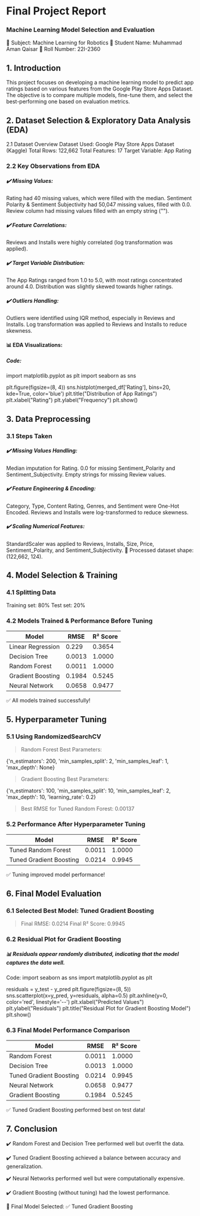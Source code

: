# Final Project Report
### Machine Learning Model Selection and Evaluation
📌 Subject: Machine Learning for Robotics
📌 Student Name: Muhammad Aman Qaisar
📌 Roll Number: 22I-2360

## 1. Introduction
This project focuses on developing a machine learning model to predict app ratings based on various features from the Google Play Store Apps Dataset. The objective is to compare multiple models, fine-tune them, and select the best-performing one based on evaluation metrics.

## 2. Dataset Selection & Exploratory Data Analysis (EDA)
2.1 Dataset Overview
Dataset Used: Google Play Store Apps Dataset (Kaggle)
Total Rows: 122,662
Total Features: 17
Target Variable: App Rating
### 2.2 Key Observations from EDA
##### ✔️ Missing Values:

Rating had 40 missing values, which were filled with the median.
Sentiment Polarity & Sentiment Subjectivity had 50,047 missing values, filled with 0.0.
Review column had missing values filled with an empty string ("").

##### ✔️ Feature Correlations:

Reviews and Installs were highly correlated (log transformation was applied).

##### ✔️ Target Variable Distribution:

The App Ratings ranged from 1.0 to 5.0, with most ratings concentrated around 4.0.
Distribution was slightly skewed towards higher ratings.

##### ✔️ Outliers Handling:

Outliers were identified using IQR method, especially in Reviews and Installs.
Log transformation was applied to Reviews and Installs to reduce skewness.

#### 📊 EDA Visualizations:

##### Code: 
import matplotlib.pyplot as plt
import seaborn as sns

plt.figure(figsize=(8, 4))
sns.histplot(merged_df['Rating'], bins=20, kde=True, color='blue')
plt.title("Distribution of App Ratings")
plt.xlabel("Rating")
plt.ylabel("Frequency")
plt.show()

## 3. Data Preprocessing
### 3.1 Steps Taken
##### ✔️ Missing Values Handling:

Median imputation for Rating.
0.0 for missing Sentiment_Polarity and Sentiment_Subjectivity.
Empty strings for missing Review values.

##### ✔️ Feature Engineering & Encoding:

Category, Type, Content Rating, Genres, and Sentiment were One-Hot Encoded.
Reviews and Installs were log-transformed to reduce skewness.

##### ✔️ Scaling Numerical Features:

StandardScaler was applied to Reviews, Installs, Size, Price, Sentiment_Polarity, and Sentiment_Subjectivity.
📌 Processed dataset shape: (122,662, 124).

## 4. Model Selection & Training
### 4.1 Splitting Data
Training set: 80%
Test set: 20%
### 4.2 Models Trained & Performance Before Tuning
|Model	            |RMSE	|R² Score|
|-------------------|-------|--------|
|Linear Regression	|0.229	|0.3654  |
|Decision Tree	    |0.0013	|1.0000  |
|Random Forest	    |0.0011	|1.0000  |
|Gradient Boosting	|0.1984	|0.5245  |
|Neural Network	    |0.0658	|0.9477  |

✅ All models trained successfully!

## 5. Hyperparameter Tuning
### 5.1 Using RandomizedSearchCV
> Random Forest Best Parameters:

{'n_estimators': 200, 'min_samples_split': 2, 'min_samples_leaf': 1, 'max_depth': None}

> Gradient Boosting Best Parameters:

{'n_estimators': 100, 'min_samples_split': 10, 'min_samples_leaf': 2, 'max_depth': 10, 'learning_rate': 0.2}

> Best RMSE for Tuned Random Forest: 0.00137
### 5.2 Performance After Hyperparameter Tuning
|Model	                 |RMSE	   |R² Score|
|------------------------|---------|--------|
|Tuned Random Forest	 |0.0011   | 1.0000 |
|Tuned Gradient Boosting |0.0214   | 0.9945 |

✅ Tuning improved model performance!

## 6. Final Model Evaluation
### 6.1 Selected Best Model: Tuned Gradient Boosting
> Final RMSE: 0.0214
> Final R² Score: 0.9945

### 6.2 Residual Plot for Gradient Boosting
##### 📊 Residuals appear randomly distributed, indicating that the model captures the data well.

Code:
import seaborn as sns
import matplotlib.pyplot as plt

residuals = y_test - y_pred
plt.figure(figsize=(8, 5))
sns.scatterplot(x=y_pred, y=residuals, alpha=0.5)
plt.axhline(y=0, color='red', linestyle='--')
plt.xlabel("Predicted Values")
plt.ylabel("Residuals")
plt.title("Residual Plot for Gradient Boosting Model")
plt.show()

### 6.3 Final Model Performance Comparison
|Model	                   |RMSE	|R² Score|
|--------------------------|--------|--------|
|Random Forest	           |0.0011	|1.0000  |
|Decision Tree	           |0.0013	|1.0000  |
|Tuned Gradient Boosting   |0.0214	|0.9945  |
|Neural Network	           |0.0658	|0.9477  |
|Gradient Boosting	       |0.1984	|0.5245  |

✅ Tuned Gradient Boosting performed best on test data!

## 7. Conclusion

✔️ Random Forest and Decision Tree performed well but overfit the data.

✔️ Tuned Gradient Boosting achieved a balance between accuracy and generalization.

✔️ Neural Networks performed well but were computationally expensive.

✔️ Gradient Boosting (without tuning) had the lowest performance.

📌 Final Model Selected: ✅ Tuned Gradient Boosting